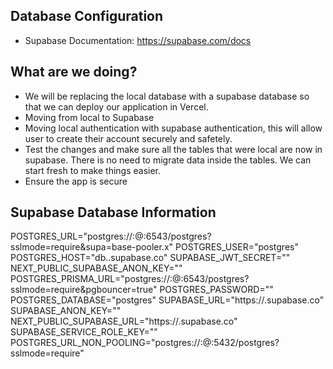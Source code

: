 ## Database Configuration ##
- Supabase Documentation: https://supabase.com/docs
## What are we doing?
- We will be replacing the local database with a supabase database so that we can deploy our application in Vercel.
- Moving from local to Supabase
- Moving local authentication with supabase authentication, this will allow user to create their account securely and safetely.
- Test the changes and make sure all the tables that were local are now in supabase. There is no need to migrate data inside the tables. We can start fresh to make things easier.
- Ensure the app is secure

## Supabase Database Information
POSTGRES_URL="postgres://<user>:<password>@<host>:6543/postgres?sslmode=require&supa=base-pooler.x"
POSTGRES_USER="postgres"
POSTGRES_HOST="db.<your-instance>.supabase.co"
SUPABASE_JWT_SECRET="<your-jwt-secret>"
NEXT_PUBLIC_SUPABASE_ANON_KEY="<your-anon-key>"
POSTGRES_PRISMA_URL="postgres://<user>:<password>@<host>:6543/postgres?sslmode=require&pgbouncer=true"
POSTGRES_PASSWORD="<your-db-password>"
POSTGRES_DATABASE="postgres"
SUPABASE_URL="https://<your-instance>.supabase.co"
SUPABASE_ANON_KEY="<your-anon-key>"
NEXT_PUBLIC_SUPABASE_URL="https://<your-instance>.supabase.co"
SUPABASE_SERVICE_ROLE_KEY="<your-service-role-key>"
POSTGRES_URL_NON_POOLING="postgres://<user>:<password>@<host>:5432/postgres?sslmode=require"


